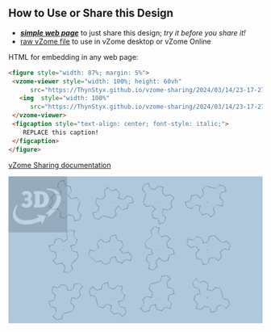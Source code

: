 
## How to Use or Share this Design

 - [***simple web page***](<https://ThynStyx.github.io/vzome-sharing/2024/03/14/23-17-27-Key-workspace-polygonal-spectre/>) to just share this design; *try it before you share it!*
 - [raw vZome file](<https://raw.githubusercontent.com/ThynStyx/vzome-sharing/main/2024/03/14/23-17-27-Key-workspace-polygonal-spectre/Key-workspace-polygonal-spectre.vZome>) to use in vZome desktop or vZome Online
 
 HTML for embedding in any web page:
 ```html
<figure style="width: 87%; margin: 5%">
  <vzome-viewer style="width: 100%; height: 60vh"
       src="https://ThynStyx.github.io/vzome-sharing/2024/03/14/23-17-27-Key-workspace-polygonal-spectre/Key-workspace-polygonal-spectre.vZome" >
    <img  style="width: 100%"
       src="https://ThynStyx.github.io/vzome-sharing/2024/03/14/23-17-27-Key-workspace-polygonal-spectre/Key-workspace-polygonal-spectre.png" >
  </vzome-viewer>
  <figcaption style="text-align: center; font-style: italic;">
     REPLACE this caption!
  </figcaption>
</figure>
 ```

[vZome Sharing documentation](https://vzome.github.io/vzome/sharing.html#how-it-works)

![Image](<Key-workspace-polygonal-spectre.png>)

